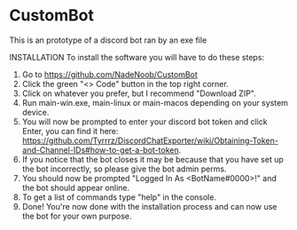 # CustomBot
This is an prototype of a discord bot ran by an exe file

INSTALLATION
To install the software you will have to do these steps:
1. Go to https://github.com/NadeNoob/CustomBot
2. Click the green "<> Code" button in the top right corner.
3. Click on whatever you prefer, but I recommend "Download ZIP".
4. Run main-win.exe, main-linux or main-macos depending on your system device.
5. You will now be prompted to enter your discord bot token and click Enter, you can find it here: 
https://github.com/Tyrrrz/DiscordChatExporter/wiki/Obtaining-Token-and-Channel-IDs#how-to-get-a-bot-token.
6. If you notice that the bot closes it may be because that you have set up the bot incorrectly, so please give the bot admin perms.
7. You should now be prompted "Logged In As <BotName#0000>!" and the bot should appear online.
8. To get a list of commands type "help" in the console.
9. Done! You're now done with the installation process and can now use the bot for your own purpose.
